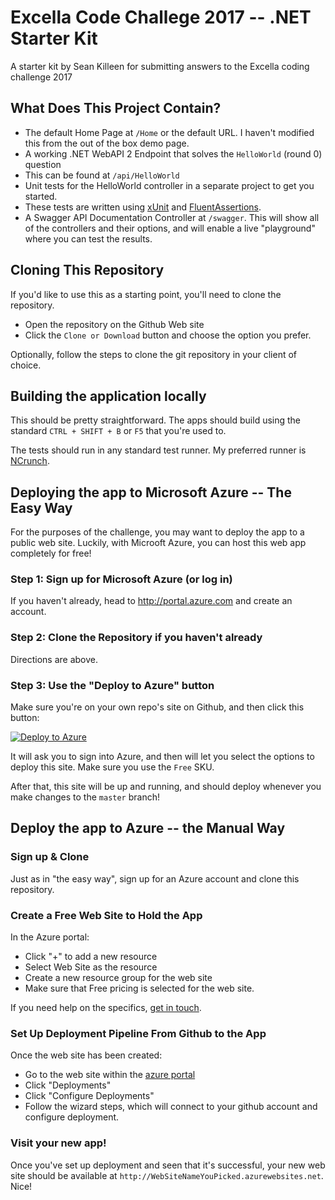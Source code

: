 # Excella Code Challege 2017 -- .NET Starter Kit
A starter kit by Sean Killeen for submitting answers to the Excella coding challenge 2017

## What Does This Project Contain?
* The default Home Page at `/Home` or the default URL. I haven't modified this from the out of the box demo page.
* A working .NET WebAPI 2 Endpoint that solves the `HelloWorld` (round 0) question
 * This can be found at `/api/HelloWorld`
* Unit tests for the HelloWorld controller in a separate project to get you started.
 * These tests are written using [xUnit](https://xunit.github.io/) and [FluentAssertions](http://www.fluentassertions.com/).
* A Swagger API Documentation Controller at `/swagger`. This will show all of the controllers and their options, and will enable a live "playground" where you can test the results.

## Cloning This Repository
If you'd like to use this as a starting point, you'll need to clone the repository.

* Open the repository on the Github Web site
* Click the `Clone or Download` button and choose the option you prefer.

Optionally, follow the steps to clone the git repository in your client of choice.

## Building the application locally
This should be pretty straightforward. The apps should build using the standard `CTRL + SHIFT + B` or `F5` that you're used to.

The tests should run in any standard test runner. My preferred runner is [NCrunch](http://ncrunch.com).

## Deploying the app to Microsoft Azure -- The Easy Way
For the purposes of the challenge, you may want to deploy the app to a public web site. Luckily, with Microoft Azure, you can host this web app completely for free!

### Step 1: Sign up for Microsoft Azure (or log in)
If you haven't already, head to <http://portal.azure.com> and create an account.

### Step 2: Clone the Repository if you haven't already
Directions are above.

### Step 3: Use the "Deploy to Azure" button
Make sure you're on your own repo's site on Github, and then click this button:

[![Deploy to Azure](http://azuredeploy.net/deploybutton.png)](https://azuredeploy.net/)

It will ask you to sign into Azure, and then will let you select the options to deploy this site. Make sure you use the `Free` SKU.

After that, this site will be up and running, and should deploy whenever you make changes to the `master` branch!

## Deploy the app to Azure -- the Manual Way

### Sign up & Clone
Just as in "the easy way", sign up for an Azure account and clone this repository.

### Create a Free Web Site to Hold the App
In the Azure portal:

* Click "+" to add a new resource
* Select Web Site as the resource
* Create a new resource group for the web site
* Make sure that Free pricing is selected for the web site.

If you need help on the specifics, [get in touch](http://twitter.com/sjkilleen).

### Set Up Deployment Pipeline From Github to the App
Once the web site has been created:

* Go to the web site within the [azure portal](http://portal.azure.com)
* Click "Deployments"
* Click "Configure Deployments"
* Follow the wizard steps, which will connect to your github account and configure deployment.

### Visit your new app!
Once you've set up deployment and seen that it's successful, your new web site should be available at `http://WebSiteNameYouPicked.azurewebsites.net`. Nice!
